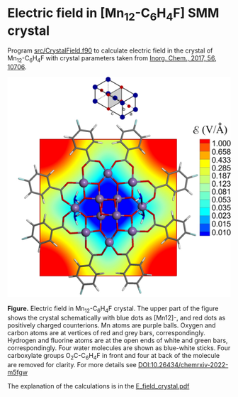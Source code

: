 # Electric field in [Mn<sub>12</sub>-C<sub>6</sub>H<sub>4</sub>F] SMM crystal

Program [src/CrystalField.f90](src/) to calculate electric field in the crystal of Mn<sub>12</sub>-C<sub>6</sub>H<sub>4</sub>F with crystal parameters taken from [Inorg. Chem., 2017,  56, 10706](https://doi.org/10.1021/acs.inorgchem.7b01676). 

![GitHub Logo](https://github.com/Dmitry-Skachkov/Crystal-Field-Mn12-C6H4F/blob/main/E_field_2_log_31.jpg)

**Figure.** Electric field in Mn<sub>12</sub>-C<sub>6</sub>H<sub>4</sub>F crystal. The upper part of the figure shows the crystal schematically with blue dots as [Mn12]-, and red dots as positively charged counterions. Mn atoms are purple balls. Oxygen and carbon atoms are at vertices of red and grey bars, correspondingly. Hydrogen and fluorine atoms are at the open ends of white and green bars, correspondingly. Four water molecules are shown as blue-white sticks. Four carboxylate groups O<sub>2</sub>C-C<sub>6</sub>H<sub>4</sub>F in front and four at back of the molecule are removed for clarity. For more details see [DOI:10.26434/chemrxiv-2022-m5fgw](https://doi.org/10.26434/chemrxiv-2022-m5fgw)

The explanation of the calculations is in the [E_field_crystal.pdf](https://github.com/Dmitry-Skachkov/Crystal-Field-Mn12-C6H4F/blob/main/E_field_crystal.pdf)


